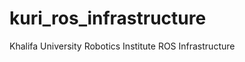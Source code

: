 kuri_ros_infrastructure
=======================

Khalifa University Robotics Institute ROS Infrastructure
